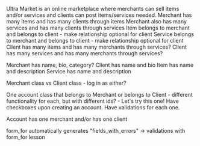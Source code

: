 Ultra Market is an online marketplace where merchants can sell items and/or services and clients can post items/services needed.
Merchant has many items and has many clients through items
Merchant also has many services and has many clients through services
Item belongs to merchant and belongs to client - make relationship optional for client
Service belongs to merchant and belongs to client - make relationship optional for client
Client has many items and has many merchants through services?
Client has many services and has many merchants through services?

Merchant has name, bio, category?
Client has name and bio
Item has name and description
Service has name and description

Merchant class vs Client class - log in as either?

One account class that belongs to Merchant or belongs to Client - different functionality for each, but with different ids? - Let's try this one!
Have checkboxes upon creating an account. Have validations for each one.

Account has one merchant and/or has one client

form_for automatically generates "fields_with_errors" -> validations with form_for lesson
